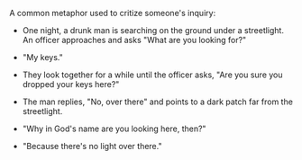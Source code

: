 
A common metaphor used to critize someone's inquiry:

- One night, a drunk man is searching on the ground under a streetlight. An 
  officer approaches and asks "What are you looking for?"

- "My keys."

- They look together for a while until the officer asks, "Are you sure you 
  dropped your keys here?"

- The man replies, "No, over there" and points to a dark patch far from the 
  streetlight.

- "Why in God's name are you looking here, then?"

- "Because there's no light over there."